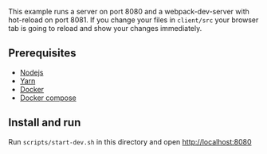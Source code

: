 This example runs a server on port 8080 and a webpack-dev-server with hot-reload on port 8081.
If you change your files in `client/src` your browser tab is going to reload and show your changes immediately.

## Prerequisites

- [Nodejs](https://nodejs.org/)
- [Yarn](https://yarnpkg.com/en/docs/install)
- [Docker](https://docs.docker.com/engine/installation/)
- [Docker compose](https://docs.docker.com/compose/install/)

## Install and run

Run `scripts/start-dev.sh` in this directory and open [http://localhost:8080](http://localhost:8080)

